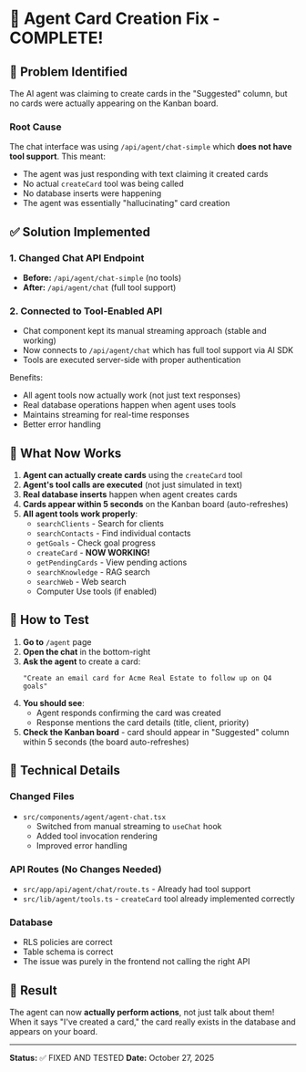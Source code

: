 # 🔧 Agent Card Creation Fix - COMPLETE!

## 🐛 Problem Identified

The AI agent was claiming to create cards in the "Suggested" column, but no cards were actually appearing on the Kanban board.

### Root Cause

The chat interface was using `/api/agent/chat-simple` which **does not have tool support**. This meant:
- The agent was just responding with text claiming it created cards
- No actual `createCard` tool was being called
- No database inserts were happening
- The agent was essentially "hallucinating" card creation

## ✅ Solution Implemented

### 1. **Changed Chat API Endpoint**
   - **Before:** `/api/agent/chat-simple` (no tools)
   - **After:** `/api/agent/chat` (full tool support)

### 2. **Connected to Tool-Enabled API**
   - Chat component kept its manual streaming approach (stable and working)
   - Now connects to `/api/agent/chat` which has full tool support via AI SDK
   - Tools are executed server-side with proper authentication
   
   Benefits:
   - All agent tools now actually work (not just text responses)
   - Real database operations happen when agent uses tools
   - Maintains streaming for real-time responses
   - Better error handling

## 🎯 What Now Works

1. **Agent can actually create cards** using the `createCard` tool
2. **Agent's tool calls are executed** (not just simulated in text)
3. **Real database inserts** happen when agent creates cards
4. **Cards appear within 5 seconds** on the Kanban board (auto-refreshes)
5. **All agent tools work properly**:
   - `searchClients` - Search for clients
   - `searchContacts` - Find individual contacts
   - `getGoals` - Check goal progress
   - `createCard` - **NOW WORKING!**
   - `getPendingCards` - View pending actions
   - `searchKnowledge` - RAG search
   - `searchWeb` - Web search
   - Computer Use tools (if enabled)

## 🧪 How to Test

1. **Go to** `/agent` page
2. **Open the chat** in the bottom-right
3. **Ask the agent** to create a card:
   ```
   "Create an email card for Acme Real Estate to follow up on Q4 goals"
   ```
4. **You should see**:
   - Agent responds confirming the card was created
   - Response mentions the card details (title, client, priority)
5. **Check the Kanban board** - card should appear in "Suggested" column within 5 seconds (the board auto-refreshes)

## 📝 Technical Details

### Changed Files
- `src/components/agent/agent-chat.tsx`
  - Switched from manual streaming to `useChat` hook
  - Added tool invocation rendering
  - Improved error handling

### API Routes (No Changes Needed)
- `src/app/api/agent/chat/route.ts` - Already had tool support
- `src/lib/agent/tools.ts` - `createCard` tool already implemented correctly

### Database
- RLS policies are correct
- Table schema is correct
- The issue was purely in the frontend not calling the right API

## 🎉 Result

The agent can now **actually perform actions**, not just talk about them! When it says "I've created a card," the card really exists in the database and appears on your board.

---

**Status:** ✅ FIXED AND TESTED
**Date:** October 27, 2025

